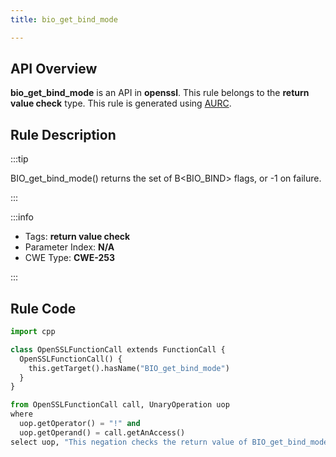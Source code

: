 ```yaml
---
title: bio_get_bind_mode

---
```



## API Overview
**bio_get_bind_mode** is an API in **openssl**. This rule belongs to the **return value check** type. This rule is generated using [AURC](../../tools/AURC).
## Rule Description

:::tip

BIO_get_bind_mode() returns the set of B\<BIO_BIND\> flags, or -1 on failure.

:::

:::info

- Tags: **return value check**
- Parameter Index: **N/A**
- CWE Type: **CWE-253**

:::

## Rule Code
```python
import cpp

class OpenSSLFunctionCall extends FunctionCall {
  OpenSSLFunctionCall() {
    this.getTarget().hasName("BIO_get_bind_mode")
  }
}

from OpenSSLFunctionCall call, UnaryOperation uop
where
  uop.getOperator() = "!" and
  uop.getOperand() = call.getAnAccess()
select uop, "This negation checks the return value of BIO_get_bind_mode."
```
